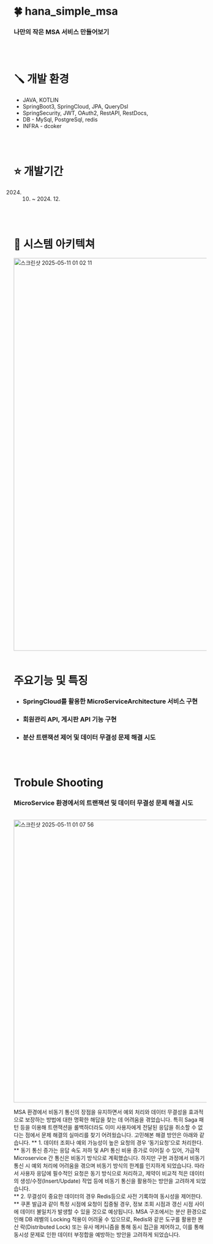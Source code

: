 # 🍀 hana_simple_msa
### 나만의 작은 MSA 서비스 만들어보기

<br/>
<br/>


# 🪛 개발 환경
* JAVA, KOTLIN
* SpringBoot3, SpringCloud, JPA, QueryDsl
* SpringSecurity, JWT, OAuth2, RestAPI, RestDocs,
* DB - MySql, PostgreSql, redis
* INFRA - dcoker
<br/>
<br/>


# ⭐ 개발기간
2024. 10. ~ 2024. 12.

<br/>
<br/>

# 📖 시스템 아키텍쳐
<img width="1025" alt="스크린샷 2025-05-11 01 02 11" src="https://github.com/user-attachments/assets/fa36bf3f-5fdd-471e-891d-4fc8a266a992" />

<br/>
<br/>


# 주요기능 및 특징
*  ### SpringCloud를 활용한 MicroServiceArchitecture 서비스 구현
*  ### 회원관리 API, 게시판 API 기능 구현
*  ### 분산 트랜잭션 제어 및 데이터 무결성 문제 해결 시도
    
  <br/>
  <br/>
  
# Trobule Shooting
### MicroService 환경에서의 트랜잭션 및 데이터 무결성 문제 해결 시도
<br/>
<img width="738" alt="스크린샷 2025-05-11 01 07 56" src="https://github.com/user-attachments/assets/11c8cfaa-ac0f-47bf-9aac-6f583120d734" />

MSA 환경에서 비동기 통신의 장점을 유지하면서 예외 처리와 데이터 무결성을 효과적으로 보장하는 방법에 대한 명확한 해답을 찾는 데 어려움을 겪었습니다.
특히 Saga 패턴 등을 이용해 트랜잭션을 롤백하더라도 이미 사용자에게 전달된 응답을 취소할 수 없다는 점에서 문제 해결의 실마리를 찾기 어려웠습니다.
고민해본 해결 방안은 아래와 같습니다.
** 1. 데이터 조회나 예외 가능성이 높은 요청의 경우 ‘동기요청’으로 처리한다. **
동기 통신 증가는 응답 속도 저하 및 API 통신 비용 증가로 이어질 수 있어, 가급적 Microservice 간 통신은 비동기 방식으로 계획했습니다.
하지만 구현 과정에서 비동기 통신 시 예외 처리에 어려움을 겪으며 비동기 방식의 한계를 인지하게 되었습니다.
따라서 사용자 응답에 필수적인 요청은 동기 방식으로 처리하고, 제약이 비교적 적은 데이터의 생성/수정(Insert/Update) 작업 등에 비동기 통신을 활용하는 방안을 고려하게 되었습니다.
<br/>
** 2. 무결성이 중요한 데이터의 경우 Redis등으로 사전 기록하여 동시성을 제어한다. **
쿠폰 발급과 같이 특정 시점에 요청이 집중될 경우, 정보 조회 시점과 갱신 시점 사이에 데이터 불일치가 발생할 수 있을 것으로 예상됩니다.
MSA 구조에서는 분산 환경으로 인해 DB 레벨의 Locking 적용이 어려울 수 있으므로, Redis와 같은 도구를 활용한 분산 락(Distributed Lock) 또는 유사 메커니즘을 통해 동시 접근을 제어하고, 이를 통해 동시성 문제로 인한 데이터 부정합을 예방하는 방안을 고려하게 되었습니다.
